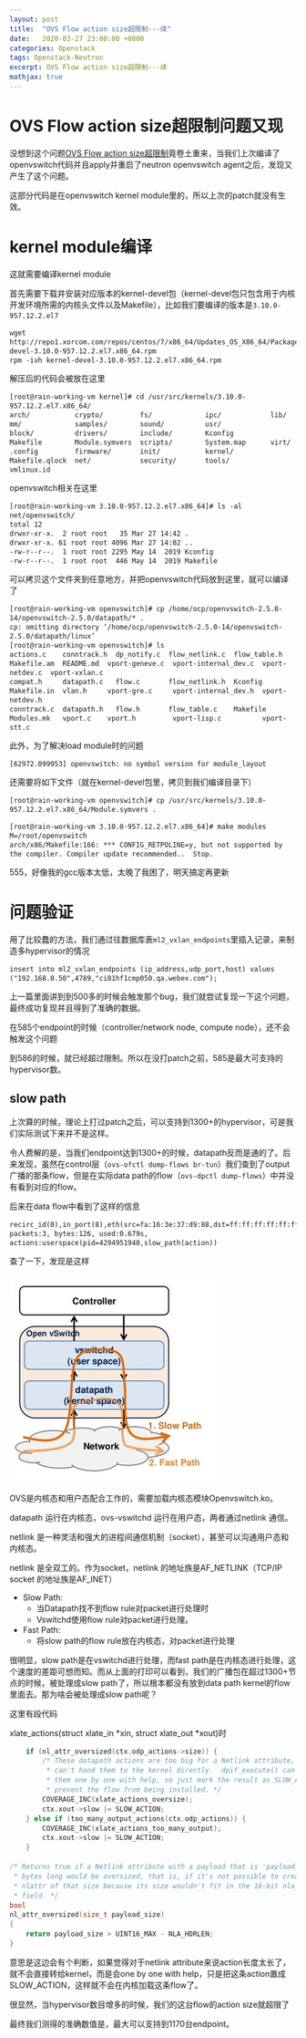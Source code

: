 ```yaml
---
layout: post
title:  "OVS Flow action size超限制---续"
date:   2020-03-27 23:00:00 +0800
categories: Openstack
tags: Openstack-Neutron
excerpt: OVS Flow action size超限制---续
mathjax: true
---
```


# OVS Flow action size超限制问题又现

没想到这个问题[OVS Flow action size超限制](https://lrainsun.github.io/2020/03/17/openstack-ovs-action-flow-limit/)竟卷土重来，当我们上次编译了openvswitch代码并且apply并重启了neutron openvswitch agent之后，发现又产生了这个问题。

这部分代码是在openvswitch kernel module里的，所以上次的patch就没有生效。

# kernel module编译

这就需要编译kernel module

首先需要下载并安装对应版本的kernel-devel包（kernel-devel包只包含用于内核开发环境所需的内核头文件以及Makefile），比如我们要编译的版本是`3.10.0-957.12.2.el7`

```shell
wget http://repo1.xorcom.com/repos/centos/7/x86_64/Updates_OS_X86_64/Packages/k/kernel-devel-3.10.0-957.12.2.el7.x86_64.rpm
rpm -ivh kernel-devel-3.10.0-957.12.2.el7.x86_64.rpm
```

解压后的代码会被放在这里

```shell
[root@rain-working-vm kernel]# cd /usr/src/kernels/3.10.0-957.12.2.el7.x86_64/
arch/           crypto/         fs/             ipc/            lib/            mm/             samples/        sound/          usr/
block/          drivers/        include/        Kconfig         Makefile        Module.symvers  scripts/        System.map      virt/
.config         firmware/       init/           kernel/         Makefile.qlock  net/            security/       tools/          vmlinux.id
```

openvswitch相关在这里

```shell
[root@rain-working-vm 3.10.0-957.12.2.el7.x86_64]# ls -al net/openvswitch/
total 12
drwxr-xr-x.  2 root root   35 Mar 27 14:42 .
drwxr-xr-x. 61 root root 4096 Mar 27 14:02 ..
-rw-r--r--.  1 root root 2295 May 14  2019 Kconfig
-rw-r--r--.  1 root root  446 May 14  2019 Makefile
```

可以拷贝这个文件夹到任意地方，并把openvswitch代码放到这里，就可以编译了

```shell
[root@rain-working-vm openvswitch]# cp /home/ocp/openvswitch-2.5.0-14/openvswitch-2.5.0/datapath/* .
cp: omitting directory ‘/home/ocp/openvswitch-2.5.0-14/openvswitch-2.5.0/datapath/linux’
[root@rain-working-vm openvswitch]# ls
actions.c    conntrack.h  dp_notify.c  flow_netlink.c  flow_table.h  Makefile.am  README.md  vport-geneve.c  vport-internal_dev.c  vport-netdev.c  vport-vxlan.c
compat.h     datapath.c   flow.c       flow_netlink.h  Kconfig       Makefile.in  vlan.h     vport-gre.c     vport-internal_dev.h  vport-netdev.h
conntrack.c  datapath.h   flow.h       flow_table.c    Makefile      Modules.mk   vport.c    vport.h         vport-lisp.c          vport-stt.c
```

 此外，为了解决load module时的问题

```shell
[62972.099953] openvswitch: no symbol version for module_layout
```

还需要将如下文件（就在kernel-devel包里，拷贝到我们编译目录下）

```shell
[root@rain-working-vm openvswitch]# cp /usr/src/kernels/3.10.0-957.12.2.el7.x86_64/Module.symvers .
```

```shell
[root@rain-working-vm 3.10.0-957.12.2.el7.x86_64]# make modules M=/root/openvswitch
arch/x86/Makefile:166: *** CONFIG_RETPOLINE=y, but not supported by the compiler. Compiler update recommended..  Stop.
```

555，好像我的gcc版本太低，太晚了我困了，明天搞定再更新

# 问题验证

用了比较蠢的方法，我们通过往数据库表`ml2_vxlan_endpoints`里插入记录，来制造多hypervisor的情况

```mysql
insert into ml2_vxlan_endpoints (ip_address,udp_port,host) values ("192.168.0.50",4789,"ci81hf1cmp050.qa.webex.com");
```

上一篇里面讲到到500多的时候会触发那个bug，我们就尝试复现一下这个问题，最终成功复现并且得到了准确的数据。

在585个endpoint的时候（controller/network node, compute node），还不会触发这个问题

到586的时候，就已经超过限制。所以在没打patch之前，585是最大可支持的hypervisor数。

## slow path

上次算的时候，理论上打过patch之后，可以支持到1300+的hypervisor，可是我们实际测试下来并不是这样。

令人费解的是，当我们endpoint达到1300+的时候，datapath反而是通的了。后来发现，虽然在control层（`ovs-ofctl dump-flows br-tun`）我们查到了output广播的那条flow，但是在实际data path的flow（`ovs-dpctl dump-flows`）中并没有看到对应的flow。

后来在data flow中看到了这样的信息

```shell
recirc_id(0),in_port(8),eth(src=fa:16:3e:37:d9:88,dst=ff:ff:ff:ff:ff:ff),eth_type(0x0806),arp(sip=10.0.0.14,tip=10.0.0.6,op=1/0xff), packets:3, bytes:126, used:0.679s, actions:userspace(pid=4294951940,slow_path(action))
```

查了一下，发现是这样

![img](../assets/images/635909-20180425225800050-1293753570.jpg)

OVS是内核态和用户态配合工作的，需要加载内核态模块Openvswitch.ko。

datapath 运行在内核态，ovs-vswitchd 运行在用户态，两者通过netlink 通信。

netlink 是一种灵活和强大的进程间通信机制（socket），甚至可以沟通用户态和内核态。

netlink 是全双工的。作为socket，netlink 的地址族是AF_NETLINK（TCP/IP socket 的地址族是AF_INET）

* Slow Path:
  * 当Datapath找不到flow rule对packet进行处理时
  * Vswitchd使用flow rule对packet进行处理。
* Fast Path:
  * 将slow path的flow rule放在内核态，对packet进行处理

很明显，slow path是在vswitchd进行处理，而fast path是在内核态进行处理，这个速度的差距可想而知。而从上面的打印可以看到，我们的广播包在超过1300+节点的时候，被处理成slow path了，所以根本都没有放到data path kernel的flow里面去。那为啥会被处理成slow path呢？

这里有段代码

xlate_actions(struct xlate_in *xin, struct xlate_out *xout)时

```c
    if (nl_attr_oversized(ctx.odp_actions->size)) {
        /* These datapath actions are too big for a Netlink attribute, so we
         * can't hand them to the kernel directly.  dpif_execute() can execute
         * them one by one with help, so just mark the result as SLOW_ACTION to
         * prevent the flow from being installed. */
        COVERAGE_INC(xlate_actions_oversize);
        ctx.xout->slow |= SLOW_ACTION;
    } else if (too_many_output_actions(ctx.odp_actions)) {
        COVERAGE_INC(xlate_actions_too_many_output);
        ctx.xout->slow |= SLOW_ACTION;
    }

/* Returns true if a Netlink attribute with a payload that is 'payload_size'
 * bytes long would be oversized, that is, if it's not possible to create an
 * nlattr of that size because its size wouldn't fit in the 16-bit nla_len
 * field. */
bool
nl_attr_oversized(size_t payload_size)
{
    return payload_size > UINT16_MAX - NLA_HDRLEN;
}
```

意思是这边会有个判断，如果觉得对于netlink attribute来说action长度太长了，就不会直接转给kernel，而是会one by one with help，只是把这条action置成SLOW_ACTION，这样就不会在内核加载这条flow了。

很显然，当hypervisor数目增多的时候，我们的这台flow的action size就超限了

最终我们测得的准确数值是，最大可以支持到1170台endpoint。